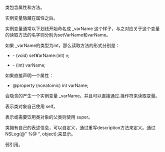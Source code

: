 类包含属性和方法。

实例变量隐藏在属性之后。

实例变量通常以下划线开始命名成 _varName 这个样子，与之对应关于这个变量的读取方法的名字则分别为setVarName和varName。

如果 _varName的类型为int，那么读取方法的形式分别是：

* \- (void) set**V**arName:(int) v;

* \- (int) varName;

如果直接声明一个属性：

* @property (nonatomic) int varName;

会隐含的产生一个实例变量 _varName。并且可以直接通过.操作符来读取变量。

表示类对象自己使用 self。

表示或需要饮用类对象的父类则使用 super。

类拥有自己的表述信息，可以自定义，通过重写description方法来定义。通过NSLog(@" %@ ", object);来显示。

弱引用。








